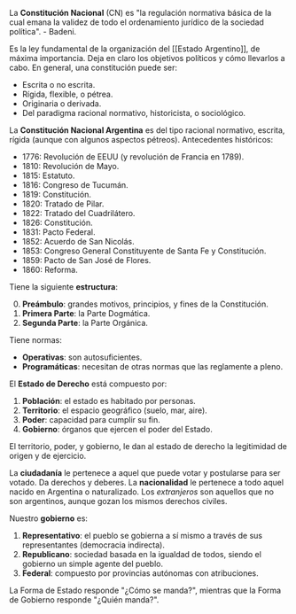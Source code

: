 La **Constitución Nacional** (CN) es "la regulación normativa básica de la cual emana la validez de todo el ordenamiento jurídico de la sociedad política". - Badeni.

Es la ley fundamental de la organización del [[Estado Argentino]], de máxima importancia. Deja en claro los objetivos políticos y cómo llevarlos a cabo. En general, una constitución puede ser:

- Escrita o no escrita.
- Rígida, flexible, o pétrea.
- Originaria o derivada.
- Del paradigma racional normativo, historicista, o sociológico.

La **Constitución Nacional Argentina** es del tipo racional normativo, escrita, rígida (aunque con algunos aspectos pétreos). Antecedentes históricos:

- 1776: Revolución de EEUU (y revolución de Francia en 1789).
- 1810: Revolución de Mayo.
- 1815: Estatuto.
- 1816: Congreso de Tucumán.
- 1819: Constitución.
- 1820: Tratado de Pilar.
- 1822: Tratado del Cuadrilátero.
- 1826: Constitución.
- 1831: Pacto Federal.
- 1852: Acuerdo de San Nicolás.
- 1853: Congreso General Constituyente de Santa Fe y Constitución.
- 1859: Pacto de San José de Flores.
- 1860: Reforma.

Tiene la siguiente **estructura**:

0. **Preámbulo**: grandes motivos, principios, y fines de la Constitución.
1. **Primera Parte**: la Parte Dogmática.
2. **Segunda Parte**: la Parte Orgánica.

Tiene normas:

- **Operativas**: son autosuficientes.
- **Programáticas**: necesitan de otras normas que las reglamente a pleno.

El **Estado de Derecho** está compuesto por:

1. **Población**: el estado es habitado por personas.
2. **Territorio**: el espacio geográfico (suelo, mar, aire).
3. **Poder**: capacidad para cumplir su fin.
4. **Gobierno**: órganos que ejercen el poder del Estado.

El territorio, poder, y gobierno, le dan al estado de derecho la legitimidad de origen y de ejercicio.

La **ciudadanía** le pertenece a aquel que puede votar y postularse para ser votado. Da derechos y deberes. La **nacionalidad** le pertenece a todo aquel nacido en Argentina o naturalizado. Los _extranjeros_ son aquellos que no son argentinos, aunque gozan los mismos derechos civiles.

Nuestro **gobierno** es:

1. **Representativo**: el pueblo se gobierna a sí mismo a través de sus representantes (democracia indirecta).
2. **Republicano**: sociedad basada en la igualdad de todos, siendo el gobierno un simple agente del pueblo.
3. **Federal**: compuesto por provincias autónomas con atribuciones.

La Forma de Estado responde "¿Cómo se manda?", mientras que la Forma de Gobierno responde "¿Quién manda?".

